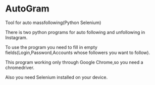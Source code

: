 # AutoGram
Tool for auto massfollowing(Python Selenium)

There is two python programs for auto following and unfollowing in Instagram.

To use the program you need to fill in empty fields(Login,Password,Accounts whose followers you want to follow).

This program working only through Google Chrome,so you need a chromedriver.

Also you need Selenium installed on your device.
